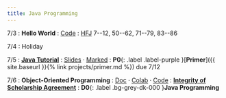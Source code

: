 ```yaml
---
title: Java Programming
---
```


7/3
: **Hello World**
  : [Code](https://gist.github.com/kevinlin1/84ab2025f9508b0888fc4ad611a30b3c)
: [HFJ](https://www.rcsdk12.org/cms/lib/NY01001156/Centricity/Domain/4951/Head_First_Java_Second_Edition.pdf) 7--12, 50--62, 71--79, 83--86

7/4
: Holiday

7/5
: [**Java Tutorial**](https://cse12x.github.io/java-tutorial/)
  : [Slides](https://drive.google.com/file/d/1Zk7BsmyKp63h8yno3B_jOZm2uOZ8Jkll/view?usp=drive_link) &middot;
    [Marked](https://drive.google.com/file/d/1lno4sLWeX5iY6MwcfZWbUUCJlUNHKeGF/view?usp=drive_link)
: **P0**{: .label .label-purple }[**Primer**]({{ site.baseurl }}{% link projects/primer.md %}) due 7/12

7/6
: **Object-Oriented Programming**
  : [Doc](https://docs.google.com/document/d/1yOXP0dJjdzCJFmHtAdWJ-eSVj-9zGNurH8xoW1afXGY/edit?usp=sharing) &middot;
    [Colab](https://colab.research.google.com/drive/1_-UR_advg-9J4o1WwWBvawPfFv0ZEdpm?usp=sharing) &middot;
    [Code](https://gist.github.com/kevinlin1/2995a18e43d288c11b43cfd26a47fc0c)
: [**Integrity of Scholarship Agreement**](https://docs.google.com/forms/d/e/1FAIpQLSdsXF3h_G5HLwUKge20nzLCH4ovmzvax7qDOYb2GXAUi2_Kog/viewform?usp=sf_link)
: **D0**{: .label .bg-grey-dk-000 }**Java Programming**
